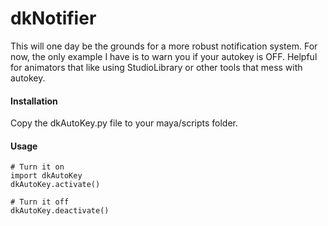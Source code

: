 # dkNotifier
This will one day be the grounds for a more robust notification system. For now, the only example I have is to warn you if your autokey is OFF. Helpful for animators that like using StudioLibrary or other tools that mess with autokey.

#### Installation
Copy the dkAutoKey.py file to your maya/scripts folder. 


#### Usage
```
# Turn it on
import dkAutoKey
dkAutoKey.activate()
```

```
# Turn it off
dkAutoKey.deactivate()
```
